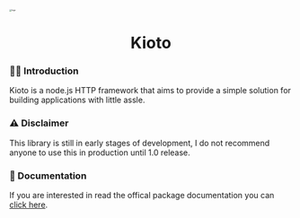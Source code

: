 <img src="/Users/vascosousa/Programming/kioto/logo.png" alt="logo" style="zoom:25%;" />

<h1 align="center">Kioto</h1>



### 👋🏻 Introduction

Kioto is a node.js HTTP framework that aims to provide a simple solution for building applications with little assle.



### ⚠️ Disclaimer

This library is still in early stages of development, I do not recommend anyone to use this in production until 1.0 release.



### 📘 Documentation

If you are interested in read the offical package documentation you can <a href="https://mynameisvasco.github.io/kioto/">click here</a>.

